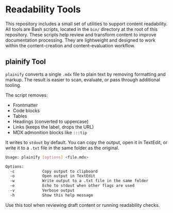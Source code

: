 # Readability Tools

This repository includes a small set of utilities to support content readability.
All tools are Bash scripts, located in the `bin/` directory at the root of this repository.
These scripts help review and transform content to improve documentation processing.
They are lightweight and designed to work within the content-creation and content-evaluation workflow.  

## plainify Tool

`plainify` converts a single `.mdx` file to plain text by removing formatting and markup.
The result is easier to scan, evaluate, or pass through additional tooling.

The script removes:

- Frontmatter
- Code blocks
- Tables
- Headings (converted to uppercase)
- Links (keeps the label, drops the URL)
- MDX admonition blocks like `:::tip`

It writes to `stdout` by default.
You can copy the output, open it in TextEdit, or write it to a `.txt` file in the same folder as the original.

```bash
Usage: plainify [options] <file.mdx>

Options:
  -c            Copy output to clipboard
  -o            Open output in TextEdit
  -w            Write output to a .txt file in the same folder
  -e            Echo to stdout when other flags are used
  -v            Verbose output
  -h            Show this help message
```

Use this tool when reviewing draft content or running readability checks.
